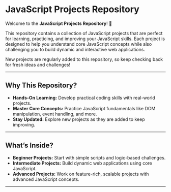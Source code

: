 # JavaScript Projects Repository

Welcome to the **JavaScript Projects Repository**! 🚀  

This repository contains a collection of JavaScript projects that are perfect for learning, practicing, and improving your JavaScript skills. Each project is designed to help you understand core JavaScript concepts while also challenging you to build dynamic and interactive web applications.  

New projects are regularly added to this repository, so keep checking back for fresh ideas and challenges!  

---

## Why This Repository?

- **Hands-On Learning:** Develop practical coding skills with real-world projects.  
- **Master Core Concepts:** Practice JavaScript fundamentals like DOM manipulation, event handling, and more.  
- **Stay Updated:** Explore new projects as they are added to keep improving.  

---

## What’s Inside?

- **Beginner Projects:** Start with simple scripts and logic-based challenges.  
- **Intermediate Projects:** Build dynamic web applications using core JavaScript.  
- **Advanced Projects:** Work on feature-rich, scalable projects with advanced JavaScript concepts.  

---

